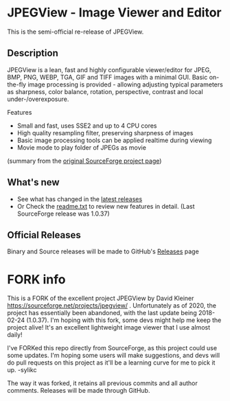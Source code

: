 # JPEGView - Image Viewer and Editor

This is the semi-official re-release of JPEGView.

## Description

JPEGView is a lean, fast and highly configurable viewer/editor for JPEG, BMP, PNG, WEBP, TGA, GIF and TIFF images with a minimal GUI. Basic on-the-fly image processing is provided - allowing adjusting typical parameters as sharpness, color balance, rotation, perspective, contrast and local under-/overexposure.

Features
* Small and fast, uses SSE2 and up to 4 CPU cores
* High quality resampling filter, preserving sharpness of images
* Basic image processing tools can be applied realtime during viewing
* Movie mode to play folder of JPEGs as movie

(summary from the [original SourceForge project page](https://sourceforge.net/projects/jpegview/))

## What's new

* See what has changed in the [latest releases](https://github.com/sylikc/jpegview/releases)
* Or Check the [readme.txt](https://github.com/sylikc/jpegview/blob/master/readme.txt) to review new features in detail.  (Last SourceForge release was 1.0.37)

## Official Releases

Binary and Source releases will be made to GitHub's [Releases](https://github.com/sylikc/jpegview/releases) page



# FORK info

This is a FORK of the excellent project JPEGView by David Kleiner https://sourceforge.net/projects/jpegview/ .  Unfortunately as of 2020, the project has essentially been abandoned, with the last update being 2018-02-24 (1.0.37).  I'm hoping with this fork, some devs might help me keep the project alive!  It's an excellent lightweight image viewer that I use almost daily!

I've FORKed this repo directly from SourceForge, as this project could use some updates.  I'm hoping some users will make suggestions, and devs will do pull requests on this project as it'll be a learning curve for me to pick it up. -sylikc

The way it was forked, it retains all previous commits and all author comments.  Releases will be made through GitHub.
